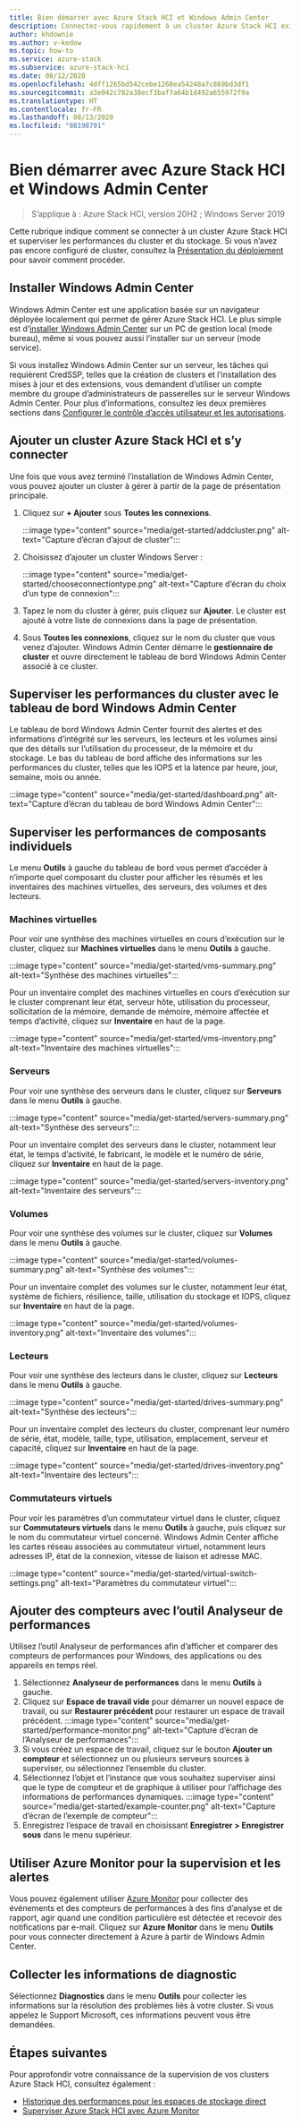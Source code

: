 ```yaml
---
title: Bien démarrer avec Azure Stack HCI et Windows Admin Center
description: Connectez-vous rapidement à un cluster Azure Stack HCI existant et utilisez Windows Admin Center pour superviser les performances du cluster et du stockage.
author: khdownie
ms.author: v-kedow
ms.topic: how-to
ms.service: azure-stack
ms.subservice: azure-stack-hci
ms.date: 08/12/2020
ms.openlocfilehash: 4dff1265bd542cebe1268ea54248a7c869bd3df1
ms.sourcegitcommit: a3e042c782a38ecf3baf7a64b1d492a655972f9a
ms.translationtype: HT
ms.contentlocale: fr-FR
ms.lasthandoff: 08/13/2020
ms.locfileid: "88198791"
---
```

# <a name="get-started-with-azure-stack-hci-and-windows-admin-center"></a>Bien démarrer avec Azure Stack HCI et Windows Admin Center

> S’applique à : Azure Stack HCI, version 20H2 ; Windows Server 2019

Cette rubrique indique comment se connecter à un cluster Azure Stack HCI et superviser les performances du cluster et du stockage. Si vous n’avez pas encore configuré de cluster, consultez la [Présentation du déploiement](deploy/deployment-overview.md) pour savoir comment procéder.

## <a name="install-windows-admin-center"></a>Installer Windows Admin Center

Windows Admin Center est une application basée sur un navigateur déployée localement qui permet de gérer Azure Stack HCI. Le plus simple est d’[installer Windows Admin Center](/windows-server/manage/windows-admin-center/deploy/install) sur un PC de gestion local (mode bureau), même si vous pouvez aussi l’installer sur un serveur (mode service).

Si vous installez Windows Admin Center sur un serveur, les tâches qui requièrent CredSSP, telles que la création de clusters et l’installation des mises à jour et des extensions, vous demandent d’utiliser un compte membre du groupe d’administrateurs de passerelles sur le serveur Windows Admin Center. Pour plus d’informations, consultez les deux premières sections dans [Configurer le contrôle d’accès utilisateur et les autorisations](/windows-server/manage/windows-admin-center/configure/user-access-control#gateway-access-role-definitions).

## <a name="add-and-connect-to-an-azure-stack-hci-cluster"></a>Ajouter un cluster Azure Stack HCI et s’y connecter

Une fois que vous avez terminé l’installation de Windows Admin Center, vous pouvez ajouter un cluster à gérer à partir de la page de présentation principale.

1. Cliquez sur **+ Ajouter** sous **Toutes les connexions**.

    :::image type="content" source="media/get-started/addcluster.png" alt-text="Capture d’écran d’ajout de cluster":::

2. Choisissez d’ajouter un cluster Windows Server :

    :::image type="content" source="media/get-started/chooseconnectiontype.png" alt-text="Capture d’écran du choix d’un type de connexion":::

3. Tapez le nom du cluster à gérer, puis cliquez sur **Ajouter**. Le cluster est ajouté à votre liste de connexions dans la page de présentation.

4. Sous **Toutes les connexions**, cliquez sur le nom du cluster que vous venez d’ajouter. Windows Admin Center démarre le **gestionnaire de cluster** et ouvre directement le tableau de bord Windows Admin Center associé à ce cluster.

## <a name="monitor-cluster-performance-with-the-windows-admin-center-dashboard"></a>Superviser les performances du cluster avec le tableau de bord Windows Admin Center

Le tableau de bord Windows Admin Center fournit des alertes et des informations d’intégrité sur les serveurs, les lecteurs et les volumes ainsi que des détails sur l’utilisation du processeur, de la mémoire et du stockage. Le bas du tableau de bord affiche des informations sur les performances du cluster, telles que les IOPS et la latence par heure, jour, semaine, mois ou année.

:::image type="content" source="media/get-started/dashboard.png" alt-text="Capture d’écran du tableau de bord Windows Admin Center":::

## <a name="monitor-performance-of-individual-components"></a>Superviser les performances de composants individuels

Le menu **Outils** à gauche du tableau de bord vous permet d’accéder à n’importe quel composant du cluster pour afficher les résumés et les inventaires des machines virtuelles, des serveurs, des volumes et des lecteurs.

### <a name="virtual-machines"></a>Machines virtuelles

Pour voir une synthèse des machines virtuelles en cours d’exécution sur le cluster, cliquez sur **Machines virtuelles** dans le menu **Outils** à gauche.

:::image type="content" source="media/get-started/vms-summary.png" alt-text="Synthèse des machines virtuelles":::

Pour un inventaire complet des machines virtuelles en cours d’exécution sur le cluster comprenant leur état, serveur hôte, utilisation du processeur, sollicitation de la mémoire, demande de mémoire, mémoire affectée et temps d’activité, cliquez sur **Inventaire** en haut de la page.

:::image type="content" source="media/get-started/vms-inventory.png" alt-text="Inventaire des machines virtuelles":::

### <a name="servers"></a>Serveurs

Pour voir une synthèse des serveurs dans le cluster, cliquez sur **Serveurs** dans le menu **Outils** à gauche.

:::image type="content" source="media/get-started/servers-summary.png" alt-text="Synthèse des serveurs":::

Pour un inventaire complet des serveurs dans le cluster, notamment leur état, le temps d’activité, le fabricant, le modèle et le numéro de série, cliquez sur **Inventaire** en haut de la page.

:::image type="content" source="media/get-started/servers-inventory.png" alt-text="Inventaire des serveurs":::

### <a name="volumes"></a>Volumes

Pour voir une synthèse des volumes sur le cluster, cliquez sur **Volumes** dans le menu **Outils** à gauche.

:::image type="content" source="media/get-started/volumes-summary.png" alt-text="Synthèse des volumes":::

Pour un inventaire complet des volumes sur le cluster, notamment leur état, système de fichiers, résilience, taille, utilisation du stockage et IOPS, cliquez sur **Inventaire** en haut de la page.

:::image type="content" source="media/get-started/volumes-inventory.png" alt-text="Inventaire des volumes":::

### <a name="drives"></a>Lecteurs

Pour voir une synthèse des lecteurs dans le cluster, cliquez sur **Lecteurs** dans le menu **Outils** à gauche.

:::image type="content" source="media/get-started/drives-summary.png" alt-text="Synthèse des lecteurs":::

Pour un inventaire complet des lecteurs du cluster, comprenant leur numéro de série, état, modèle, taille, type, utilisation, emplacement, serveur et capacité, cliquez sur **Inventaire** en haut de la page.

:::image type="content" source="media/get-started/drives-inventory.png" alt-text="Inventaire des lecteurs":::

### <a name="virtual-switches"></a>Commutateurs virtuels

Pour voir les paramètres d’un commutateur virtuel dans le cluster, cliquez sur **Commutateurs virtuels** dans le menu **Outils** à gauche, puis cliquez sur le nom du commutateur virtuel concerné. Windows Admin Center affiche les cartes réseau associées au commutateur virtuel, notamment leurs adresses IP, état de la connexion, vitesse de liaison et adresse MAC.

:::image type="content" source="media/get-started/virtual-switch-settings.png" alt-text="Paramètres du commutateur virtuel":::

## <a name="add-counters-with-the-performance-monitor-tool"></a>Ajouter des compteurs avec l’outil Analyseur de performances

Utilisez l’outil Analyseur de performances afin d’afficher et comparer des compteurs de performances pour Windows, des applications ou des appareils en temps réel.

1. Sélectionnez **Analyseur de performances** dans le menu **Outils** à gauche.
2. Cliquez sur **Espace de travail vide** pour démarrer un nouvel espace de travail, ou sur **Restaurer précédent** pour restaurer un espace de travail précédent.
    :::image type="content" source="media/get-started/performance-monitor.png" alt-text="Capture d’écran de l’Analyseur de performances":::
3. Si vous créez un espace de travail, cliquez sur le bouton **Ajouter un compteur** et sélectionnez un ou plusieurs serveurs sources à superviser, ou sélectionnez l’ensemble du cluster.
4. Sélectionnez l’objet et l’instance que vous souhaitez superviser ainsi que le type de compteur et de graphique à utiliser pour l’affichage des informations de performances dynamiques.
    :::image type="content" source="media/get-started/example-counter.png" alt-text="Capture d’écran de l’exemple de compteur":::
5. Enregistrez l’espace de travail en choisissant **Enregistrer > Enregistrer sous** dans le menu supérieur.

## <a name="use-azure-monitor-for-monitoring-and-alerts"></a>Utiliser Azure Monitor pour la supervision et les alertes

Vous pouvez également utiliser [Azure Monitor](manage/azure-monitor.md) pour collecter des événements et des compteurs de performances à des fins d’analyse et de rapport, agir quand une condition particulière est détectée et recevoir des notifications par e-mail. Cliquez sur **Azure Monitor** dans le menu **Outils** pour vous connecter directement à Azure à partir de Windows Admin Center.

## <a name="collect-diagnostics-information"></a>Collecter les informations de diagnostic

Sélectionnez **Diagnostics** dans le menu **Outils** pour collecter les informations sur la résolution des problèmes liés à votre cluster. Si vous appelez le Support Microsoft, ces informations peuvent vous être demandées.

## <a name="next-steps"></a>Étapes suivantes

Pour approfondir votre connaissance de la supervision de vos clusters Azure Stack HCI, consultez également :

- [Historique des performances pour les espaces de stockage direct](/windows-server/storage/storage-spaces/performance-history)
- [Superviser Azure Stack HCI avec Azure Monitor](manage/azure-monitor.md)
